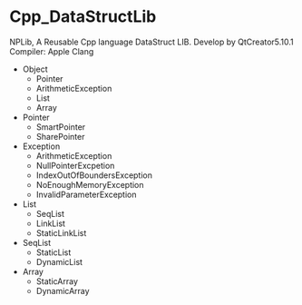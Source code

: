 # Cpp_DataStructLib
NPLib, A Reusable Cpp language DataStruct LIB. Develop by QtCreator5.10.1 Compiler: Apple Clang

- Object
  - Pointer
  - ArithmeticException
  - List
  - Array
- Pointer
  - SmartPointer
  - SharePointer
- Exception
  - ArithmeticException
  - NullPointerExcpetion
  - IndexOutOfBoundersException
  - NoEnoughMemoryException
  - InvalidParameterException
- List
  - SeqList
  - LinkList
  - StaticLinkList
- SeqList
  - StaticList
  - DynamicList
- Array
  - StaticArray
  - DynamicArray

